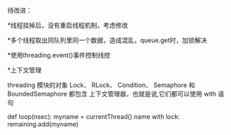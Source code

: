 待改进：

*线程挂掉后，没有重启线程机制，考虑修改

*多个线程取出同队列里同一个数据，造成混乱，queue.get时，加锁解决

*使用threading.event()事件控制线控

*上下文管理

threading 模块的对象 Lock、 RLock、 Condition、 Semaphore 和 BoundedSemaphore 都包含
上下文管理器，也就是说,它们都可以使用 with 语句

def loop(nsec):
  myname = currentThread().name
  with lock:
    remaining.add(myname)
